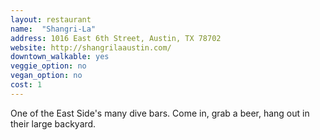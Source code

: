 ```yaml
---
layout: restaurant
name:  "Shangri-La"
address: 1016 East 6th Street, Austin, TX 78702
website: http://shangrilaaustin.com/
downtown_walkable: yes
veggie_option: no
vegan_option: no
cost: 1
---
```


One of the East Side's many dive bars. Come in, grab a beer, hang out in their large backyard.

